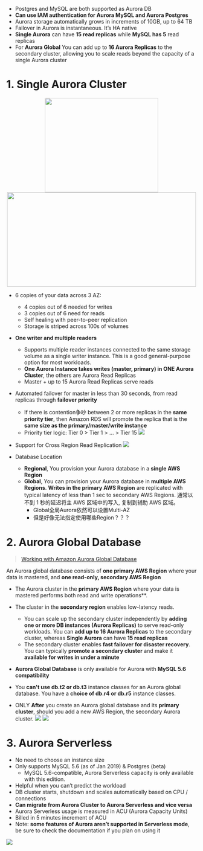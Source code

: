 
- Postgres and MySQL are both supported as Aurora DB
- **Can use IAM authentication for Aurora MySQL and Aurora Postgres**
- Aurora storage automatically grows in increments of 10GB, up to 64 TB
- Failover in Aurora is instantaneous. It’s HA native
- **Single Aurora** can have **15 read replicas** while **MySQL has 5** read replicas
- For **Aurora Global** You can add up to **16 Aurora Replicas** to the secondary cluster, allowing you to scale reads beyond the capacity of a single Aurora cluster


# 1. Single Aurora Cluster

<p align="center">
    <img src="https://i.loli.net/2019/08/08/t4yps2MCrq6Zzli.png"  width="300" height="250">
    <img src="https://i.loli.net/2019/08/08/VIHdKQoCRPTaney.png"  width="500" height="250">
</p>


- 6 copies of your data across 3 AZ:
  - 4 copies out of 6 needed for writes
  - 3 copies out of 6 need for reads
  - Self healing with peer-to-peer replication
  - Storage is striped across 100s of volumes
- **One writer and multiple readers**
    - Supports multiple reader instances connected to the same storage volume as a single writer instance. This is a good general-purpose option for most workloads.  
    - **One Aurora Instance takes writes (master, primary) in ONE Aurora Cluster**, the others are Aurora Read Replicas
    - Master + up to 15 Aurora Read Replicas serve reads
    
- Automated failover for master in less than 30 seconds, from read replicas through **failover priority**
  - If there is contention争吵 between 2 or more replicas in the **same priority tier**, then Amazon RDS will promote the replica that is the **same size as the primary/master/write instance**
  - Priority tier logic: Tier 0 > Tier 1 > … > Tier 15
  ![](https://i.loli.net/2019/08/08/wiyVdMlkCsxXv8S.png)
- Support for Cross Region Read Replication
  ![](https://i.loli.net/2019/08/08/IFlUBYy61RxWzrA.png)

- Database Location
    - **Regional**, You provision your Aurora database in a **single AWS Region**
    - **Global**, You can provision your Aurora database in **multiple AWS Regions**. **Writes in the primary AWS Region** are replicated with typical latency of less than 1 sec to secondary AWS Regions. 通常以不到 1 秒的延迟将主 AWS 区域中的写入, 复制到辅助 AWS 区域。
        - Global全局Aurora依然可以设置Multi-AZ
        - 但是好像无法指定使用哪些Region？？？

# 2. Aurora Global Database

> [Working with Amazon Aurora Global Database](https://docs.aws.amazon.com/AmazonRDS/latest/AuroraUserGuide/aurora-global-database.html)

An Aurora global database consists of **one primary AWS Region** where your data is mastered, and **one read-only, secondary AWS Region**
- The Aurora cluster in the **primary AWS Region** where your data is mastered performs both read and write operations**. 
- The cluster in the **secondary region** enables low-latency reads. 
    - You can scale up the secondary cluster independently by **adding one or more DB instances (Aurora Replicas)** to serve read-only workloads. You can **add up to 16 Aurora Replicas** to the secondary cluster, whereas **Single Aurora** can have **15 read replicas**
    - The secondary cluster enables **fast failover for disaster recovery**. You can typically **promote a secondary cluster** and make it **available for writes in under a minute**

- **Aurora Global Database** is only available for Aurora with **MySQL 5.6 compatibility**
- You **can't use db.t2 or db.t3** instance classes for an Aurora global database. You have a **choice of db.r4 or db.r5** instance classes.
- ONLY **After** you create an Aurora global database and its **primary cluster**, should you add a new AWS Region, the secondary Aurora cluster. 
    ![](https://docs.aws.amazon.com/AmazonRDS/latest/AuroraUserGuide/images/aurora-global-databases-cluster-tree-03-global-cluster-actions.png)
    ![](https://docs.aws.amazon.com/AmazonRDS/latest/AuroraUserGuide/images/aurora-global-databases-add-region-01.png)
    


# 3. Aurora Serverless
- No need to choose an instance size
- Only supports MySQL 5.6 (as of Jan 2019) & Postgres (beta)
    - MySQL 5.6-compatible, Aurora Serverless capacity is only available with this edition.
- Helpful when you can’t predict the workload
- DB cluster starts, shutdown and scales automatically based on CPU / connections
- **Can migrate from Aurora Cluster to Aurora Serverless and vice versa**
- Aurora Serverless usage is measured in ACU (Aurora Capacity Units)
- Billed in 5 minutes increment of ACU
- Note: **some features of Aurora aren’t supported in Serverless mode**, be sure to check the documentation if you plan on using it


![](https://i.loli.net/2019/08/21/ZxHO2zymAb8dCfN.png)
